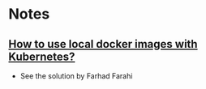 # Notes

## [How to use local docker images with Kubernetes?](https://stackoverflow.com/questions/42564058/how-to-use-local-docker-images-with-minikube)
* See the solution by Farhad Farahi


